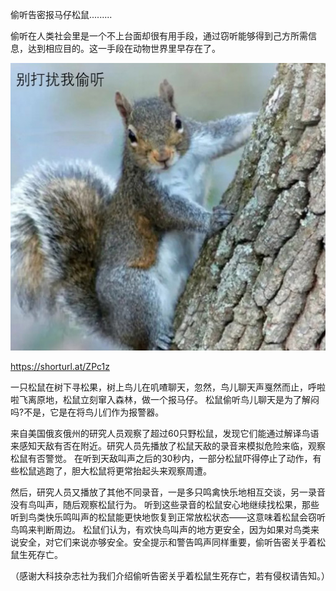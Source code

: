 偷听告密报马仔松鼠.........


偷听在人类社会里是一个不上台面却很有用手段，通过窃听能够得到己方所需信息，达到相应目的。这一手段在动物世界里早存在了。


![偷听告密报马仔松鼠](https://github.com/ywangnccu/ywang/blob/main/images/Squirrel.jpg)

https://shorturl.at/ZPc1z

一只松鼠在树下寻松果，树上鸟儿在叽喳聊天，忽然，鸟儿聊天声戛然而止，呼啦啦飞离原地，松鼠立刻窜入森林，做一个报马仔。
松鼠偷听鸟儿聊天是为了解闷吗?不是，它是在将鸟儿们作为报警器。

来自美国俄亥俄州的研究人员观察了超过60只野松鼠，发现它们能通过解译鸟语来感知天敌有否在附近。研究人员先播放了松鼠天敌的录音来模拟危险来临，观察松鼠有否警觉。
在听到天敌叫声之后的30秒内，一部分松鼠吓得停止了动作，有些松鼠逃跑了，胆大松鼠将更常抬起头来观察周遭。

然后，研究人员又播放了其他不同录音，一是多只鸣禽快乐地相互交谈，另一录音没有鸟叫声，随后观察松鼠行为。
听到这些录音的松鼠安心地继续找松果，那些听到鸟类快乐鸣叫声的松鼠能更快地恢复到正常放松状态——这意味着松鼠会窃听鸟鸣来判断周边。
松鼠们认为，有欢快鸟叫声的地方更安全，因为如果对鸟类来说安全，对它们来说亦够安全。安全提示和警告鸣声同样重要，偷听告密关乎着松鼠生死存亡。


（感谢大科技杂志社为我们介绍偷听告密关乎着松鼠生死存亡，若有侵权请告知。）
